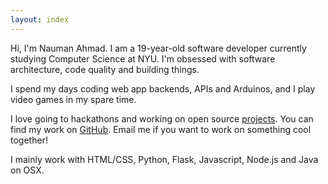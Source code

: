 ```yaml
---
layout: index
---
```


Hi, I'm Nauman Ahmad.
I am a 19-year-old
software developer
currently studying
Computer Science at NYU. I'm obsessed with software architecture, code quality and building things.

I spend my days coding web app backends,
APIs and Arduinos, and I play video games in my
spare time.

I love going to hackathons and working
on open source [projects](projects.html).
You can find my work on [GitHub][github].
Email me if you want to work on something cool
together!

I mainly work with HTML/CSS, Python, Flask, Javascript, Node.js and Java
on OSX.

[github]: https://github.com/itsnauman
